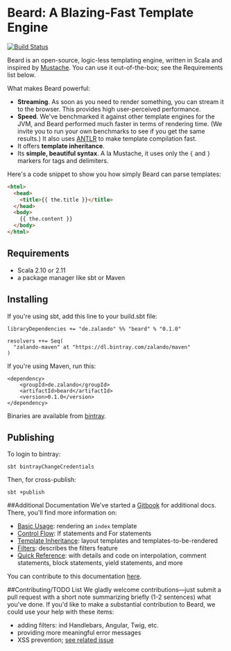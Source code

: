 # Beard: A Blazing-Fast Template Engine

[![Build Status](https://travis-ci.org/zalando/beard.svg)](https://travis-ci.org/zalando/beard)

Beard is an open-source, logic-less templating engine, written in Scala and inspired by [Mustache](https://mustache.github.io/). You can use it out-of-the-box; see the Requirements list below. 

What makes Beard powerful:

  - **Streaming**. As soon as you need to render something, you can stream it to the browser. This provides high user-perceived performance.
  - **Speed**. We've benchmarked it against other template engines for the JVM, and Beard performed much faster in terms of rendering time. (We invite you to run your own benchmarks to see if you get the same results.) It also uses [ANTLR](http://www.antlr.org/) to make template compilation fast.
  - It offers **template inheritance**.
  - Its **simple, beautiful syntax**. A la Mustache, it uses only the `{` and `}` markers for tags and delimiters.
  
Here's a code snippet to show you how simply Beard can parse templates:

```html
<html>
  <head>
	<title>{{ the.title }}</title>
  </head>
  <body>
	{{ the.content }}
  </body>
</html>
```

## Requirements
- Scala 2.10 or 2.11
- a package manager like sbt or Maven

## Installing
If you're using sbt, add this line to your build.sbt file:

    libraryDependencies += "de.zalando" %% "beard" % "0.1.0"

    resolvers ++= Seq(
      "zalando-maven" at "https://dl.bintray.com/zalando/maven"
    )

If you're using Maven, run this:

    <dependency>
    	<groupId>de.zalando</groupId>
    	<artifactId>beard</artifactId>
    	<version>0.1.0</version>
    </dependency>
 
Binaries are available from [bintray](https://bintray.com/zalando/maven/beard/0.1.0/view).
   
## Publishing

To login to bintray:

    sbt bintrayChangeCredentials

Then, for cross-publish:

    sbt +publish

##Additional Documentation
We've started a [Gitbook](https://danpersa.gitbooks.io/beard/content/) for additional docs. There, you'll find more information on:

- [Basic Usage](https://danpersa.gitbooks.io/beard/content/chapter-1-basic-usage.html): rendering an `index` template
- [Control Flow](https://danpersa.gitbooks.io/beard/content/chapter-2-control-flow.html): If statements and For statements
- [Template Inheritance](https://danpersa.gitbooks.io/beard/content/chapter-3-template-inheritance.html): layout templates and templates-to-be-rendered
- [Filters](https://danpersa.gitbooks.io/beard/content/chapter-4-filters.html): describes the filters feature
- [Quick Reference](https://danpersa.gitbooks.io/beard/content/chapter-5-quick-reference.html): with details and code on interpolation, comment statements, block statements, yield statements, and more

You can contribute to this documentation [here](https://github.com/danpersa/beard-book).

##Contributing/TODO List
We gladly welcome contributions—just submit a pull request with a short note summarizing briefly (1-2 sentences) what you've done. If you'd like to make a substantial contribution to Beard, we could use your help with these items:
- adding filters: ind Handlebars, Angular, Twig, etc.
- providing more meaningful error messages
- XSS prevention; [see related issue](https://github.com/zalando/beard/issues/11)
